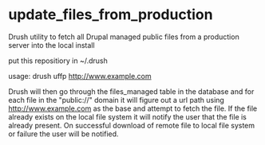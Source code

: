 update_files_from_production
============================

Drush utility to fetch all Drupal managed public files from a production server into the local install

put this repositiory in ~/.drush

usage:
drush uffp http://www.example.com

Drush will then go through the files_managed table in the database and for each file in the "public://" domain it will figure out a url path using http://www.example.com as the base and attempt to fetch the file. If the file already exists on the local file system it will notify the user that the file is already present. On successful download of remote file to local file system or failure the user will be notified.
